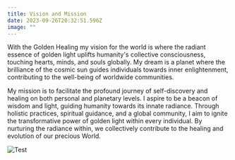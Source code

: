 ```yaml
---
title: Vision and Mission
date: 2023-09-26T20:32:51.596Z
image: ""
---
```

With the Golden Healing my vision for the world is where the radiant essence of golden light uplifts humanity's collective consciousness, touching hearts, minds, and souls globally. My dream is a planet where the brilliance of the cosmic sun guides individuals towards inner enlightenment, contributing to the well-being of worldwide communities.

My mission is to facilitate the profound journey of self-discovery and healing on both personal and planetary levels. I aspire to be a beacon of wisdom and light, guiding humanity towards its innate radiance. Through holistic practices, spiritual guidance, and a global community, I aim to ignite the transformative power of golden light within every individual. By nurturing the radiance within, we collectively contribute to the healing and evolution of our precious World.

![Test](/images/c1996160-1189-4dae-873e-057254bc9dea.jpg)
